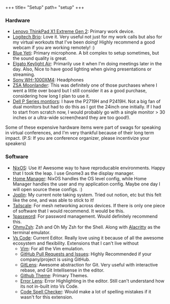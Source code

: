 +++
title= "Setup"
path= "setup"
+++

### Hardware

- [Lenovo ThinkPad X1 Extreme Gen 2](https://www.lenovo.com/in/en/laptops/thinkpad/thinkpad-x1/X1-Extreme-Gen-2/p/22TP2TXX1E2): Primary work device.
- [Logitech Brio](https://www.logitech.com/en-in/products/webcams/brio-4k-hdr-webcam.960-001105.html): Love it. Very useful not just for my work calls but also for my virtual workouts that I've been doing! Highly recommend a good webcam if you are working remotely! :)
- [Blue Yeti](https://www.blueyeti.com/): Primary microphone. A bit complex to setup sometimes, but the sound quality is great.
- [Elgato Keylight Air](https://www.elgato.com/en/key-light-air): Primarily use it when I'm doing meetings later in the day. Also, Nice to have good lighting when giving presentations or streaming.
- [Sony WH-1000XM4](https://www.sony.com/us/en/wireless-headphones/wh-1000xm4/p/WH1000XM4): Headphones
- [ZSA Moonlander](https://www.zsa.com/moonlander/): This was definitely one of those purchases where I went a little over board but I still consider it as a good purchase, considering how long I plan to use it.
- [Dell P Series montiors](https://www.delltechnologies.com/en-in/monitors-for-work/p-series-monitors.htm): I have the P2719H and P2419H. Not a big fan of dual monitors but had to do this as I got the 24inch one initially. If I had to start from scratch now, I would probably go with a single monitor > 30 inches or a ultra-wide screen(heard they are too good!).

Some of these expensive hardware items were part of swags for speaking in virtual conferences, and I'm very thankful because of their long term impact. (P.S: If you are conference organizer, please incentivize your speakers)

### Software

- [NixOS](https://nixos.org/): Use it! Awesome way to have reproducable environments. Happy that I took the leap. I use Gnome3 as the display manager.
- [Home Manager](https://github.com/nix-community/home-manager): NixOS handles the OS level config, while Home Manager handles the user and my application config. Maybe one day I will open source these configs. :)
- [Joplin](https://joplinapp.org/): My current note taking system. Tried out notion, etc but this felt like the one, and was able to stick to it!
- [Tailscale](https://tailscale.com/): For mesh networking across devices. If there is only one piece of software that I would recommend. It would be this.
- [1password](https://1password.com/): For password management. Would definitely recommend this.
- [OhmyZsh](https://ohmyz.sh/): Zsh and Oh My Zsh for the Shell. Along with [Alacritty](https://github.com/jwilm/alacritty) as the terminal emulator.
- [Vs Code](https://code.visualstudio.com/): Current Editor. Really love using it because of all the awesome ecosystem and flexibility. Extensions that I can't live without
  - [Vim](https://marketplace.visualstudio.com/items?itemName=vscodevim.vim): For all the Vim emulation.
  - [GitHub Pull Requests and Issues](https://marketplace.visualstudio.com/items?itemName=GitHub.vscode-pull-request-github): Highly Recommended if your company/project is using GitHub.
  - [GitLens](https://marketplace.visualstudio.com/items?itemName=eamodio.gitlens): Awesome abstraction for Git. Very useful with interactive rebase, and Git Intellisense in the editor.
  - [Github Theme](https://marketplace.visualstudio.com/items?itemName=ms-vscode.github): Primary Themes.
  - [Error Lens](https://marketplace.visualstudio.com/items?itemName=usernamehw.errorlens): Error Highlighting in the editor. Still can't understand how its not in-built into Vs Code.
  - [Code Spell Checker](https://marketplace.visualstudio.com/items?itemName=streetsidesoftware.code-spell-checker): Would make a lot of spelling mistakes if it wasn't for this extension.
